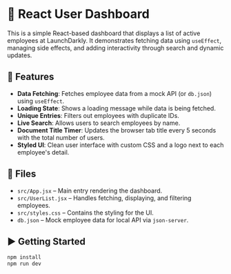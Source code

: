 # 🚀 React User Dashboard

This is a simple React-based dashboard that displays a list of active employees at LaunchDarkly. It demonstrates fetching data using `useEffect`, managing side effects, and adding interactivity through search and dynamic updates.

## 🔧 Features

- **Data Fetching**: Fetches employee data from a mock API (or `db.json`) using `useEffect`.
- **Loading State**: Shows a loading message while data is being fetched.
- **Unique Entries**: Filters out employees with duplicate IDs.
- **Live Search**: Allows users to search employees by name.
- **Document Title Timer**: Updates the browser tab title every 5 seconds with the total number of users.
- **Styled UI**: Clean user interface with custom CSS and a logo next to each employee's detail.

## 📁 Files

- `src/App.jsx` – Main entry rendering the dashboard.
- `src/UserList.jsx` – Handles fetching, displaying, and filtering employees.
- `src/styles.css` – Contains the styling for the UI.
- `db.json` – Mock employee data for local API via `json-server`.

## ▶️ Getting Started

```bash
npm install
npm run dev
